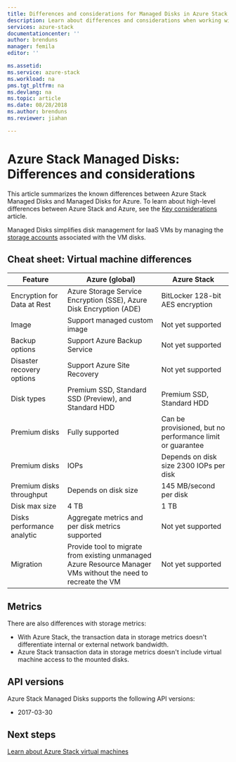 ```yaml
---
title: Differences and considerations for Managed Disks in Azure Stack | Microsoft Docs
description: Learn about differences and considerations when working with Managed Disks in Azure Stack.
services: azure-stack
documentationcenter: ''
author: brenduns
manager: femila
editor: ''

ms.assetid: 
ms.service: azure-stack
ms.workload: na
pms.tgt_pltfrm: na
ms.devlang: na
ms.topic: article
ms.date: 08/28/2018
ms.author: brenduns
ms.reviewer: jiahan

---
```


# Azure Stack Managed Disks: Differences and considerations
This article summarizes the known differences between Azure Stack Managed Disks and Managed Disks for Azure. To learn about high-level differences between Azure Stack and Azure, see the [Key considerations](azure-stack-considerations.md) article.

Managed Disks simplifies disk management for IaaS VMs by managing the [storage accounts](azure-stack-manage-storage-accounts.md) associated with the VM disks.
  

## Cheat sheet: Virtual machine differences

| Feature | Azure (global) | Azure Stack |
| --- | --- | --- |
|Encryption for Data at Rest |Azure Storage Service Encryption (SSE), Azure Disk Encryption (ADE)     |BitLocker 128-bit AES encryption      |
|Image          | Support managed custom image |Not yet supported|
|Backup options |Support Azure Backup Service |Not yet supported |
|Disaster recovery options |Support Azure Site Recovery |Not yet supported|
|Disk types     |Premium SSD, Standard SSD (Preview), and Standard HDD |Premium SSD, Standard HDD |
|Premium disks  |Fully supported |Can be provisioned, but no performance limit or guarantee  |
|Premium disks  |IOPs  |Depends on disk size	2300 IOPs per disk |
|Premium disks throughput |Depends on disk size |145 MB/second per disk |
|Disk max size  |4 TB       |1 TB       |
|Disks performance analytic |Aggregate metrics and per disk metrics supported |Not yet supported |
|Migration      |Provide tool to migrate from existing unmanaged Azure Resource Manager VMs without the need to recreate the VM  |Not yet supported |


## Metrics
There are also differences with storage metrics:
- With Azure Stack, the transaction data in storage metrics doesn't differentiate internal or external network bandwidth.
- Azure Stack transaction data in storage metrics doesn't include virtual machine access to the mounted disks.


## API versions
Azure Stack Managed Disks supports the following API versions:
- 2017-03-30


## Next steps
[Learn about Azure Stack virtual machines](azure-stack-compute-overview.md)
